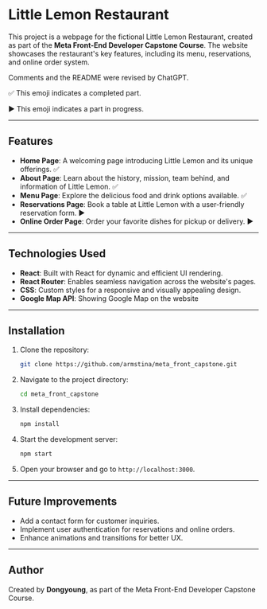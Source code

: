 # Little Lemon Restaurant

This project is a webpage for the fictional Little Lemon Restaurant, created as part of the **Meta Front-End Developer Capstone Course**. The website showcases the restaurant's key features, including its menu, reservations, and online order system.

Comments and the README were revised by ChatGPT.

✅ This emoji indicates a completed part.

▶️ This emoji indicates a part in progress.

---

## Features

- **Home Page**: A welcoming page introducing Little Lemon and its unique offerings. ✅
- **About Page**: Learn about the history, mission, team behind, and information of Little Lemon. ✅
- **Menu Page**: Explore the delicious food and drink options available. ✅
- **Reservations Page**: Book a table at Little Lemon with a user-friendly reservation form. ▶️
- **Online Order Page**: Order your favorite dishes for pickup or delivery. ▶️

---

## Technologies Used

- **React**: Built with React for dynamic and efficient UI rendering.
- **React Router**: Enables seamless navigation across the website's pages.
- **CSS**: Custom styles for a responsive and visually appealing design.
- **Google Map API**: Showing Google Map on the website

---

## Installation

1. Clone the repository:
   ```bash
   git clone https://github.com/armstina/meta_front_capstone.git
   ```
2. Navigate to the project directory:
   ```bash
   cd meta_front_capstone
   ```
3. Install dependencies:
   ```bash
   npm install
   ```
4. Start the development server:
   ```bash
   npm start
   ```
5. Open your browser and go to `http://localhost:3000`.

---

## Future Improvements

- Add a contact form for customer inquiries.
- Implement user authentication for reservations and online orders.
- Enhance animations and transitions for better UX.

---

## Author

Created by **Dongyoung**, as part of the Meta Front-End Developer Capstone Course.
